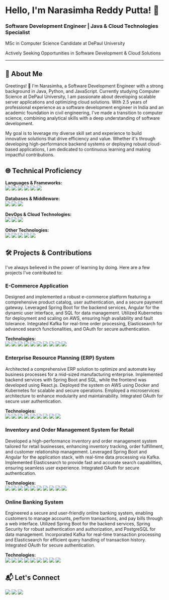<h1>Hello, I'm Narasimha Reddy Putta! 🚀</h1>
<h3>Software Development Engineer | Java & Cloud Technologies Specialist</h3>
<p>MSc in Computer Science Candidate at DePaul University</p>
<p>Actively Seeking Opportunities in Software Development & Cloud Solutions</p>

---

## 🌟 About Me

Greetings! 👋 I'm Narasimha, a Software Development Engineer with a strong background in Java, Python, and JavaScript. Currently studying Computer Science at DePaul University, I am passionate about developing scalable server applications and optimizing cloud solutions. With 2.5 years of professional experience as a software development engineer in India and an academic foundation in civil engineering, I've made a transition to computer science, combining analytical skills with a deep understanding of software development.

My goal is to leverage my diverse skill set and experience to build innovative solutions that drive efficiency and value. Whether it's through developing high-performance backend systems or deploying robust cloud-based applications, I am dedicated to continuous learning and making impactful contributions.

## 🌐 Technical Proficiency

**Languages & Frameworks:**  
![](https://img.shields.io/badge/Java-ED8B00?style=flat-square&logo=java&logoColor=white)
![](https://img.shields.io/badge/JavaScript-F7DF1E?style=flat-square&logo=javascript&logoColor=black)
![](https://img.shields.io/badge/Python-14354C?style=flat-square&logo=python&logoColor=white)
![](https://img.shields.io/badge/Spring_Boot-6DB33F?style=flat-square&logo=springboot&logoColor=white)
![](https://img.shields.io/badge/React-20232a?style=flat-square&logo=react&logoColor=61DAFB)
![](https://img.shields.io/badge/Node.js-43853D?style=flat-square&logo=node.js&logoColor=white)

**Databases & Middleware:**  
![](https://img.shields.io/badge/MongoDB-47A248?style=flat-square&logo=mongodb&logoColor=white)
![](https://img.shields.io/badge/MySQL-00f?style=flat-square&logo=mysql&logoColor=white)
![](https://img.shields.io/badge/PostgreSQL-316192?style=flat-square&logo=postgresql&logoColor=white)

**DevOps & Cloud Technologies:**  
![](https://img.shields.io/badge/AWS-FF9900?style=flat-square&logo=amazonaws&logoColor=white)
![](https://img.shields.io/badge/Docker-2496ED?style=flat-square&logo=docker&logoColor=white)
![](https://img.shields.io/badge/Kubernetes-326CE5?style=flat-square&logo=kubernetes&logoColor=white)

**Other Technologies:**  
![](https://img.shields.io/badge/Apache_Kafka-231F20?style=flat-square&logo=apachekafka&logoColor=white)
![](https://img.shields.io/badge/Elasticsearch-005571?style=flat-square&logo=elasticsearch&logoColor=white)
![](https://img.shields.io/badge/Microservices-0078D7?style=flat-square&logo=microsoft&logoColor=white)
![](https://img.shields.io/badge/Cache-FFD700?style=flat-square&logo=caching&logoColor=white)
![](https://img.shields.io/badge/OAuth-3B3B3B?style=flat-square&logo=oauth&logoColor=white)


## 🛠️ Projects & Contributions

I've always believed in the power of learning by doing. Here are a few projects I've contributed to:

### E-Commerce Application
Designed and implemented a robust e-commerce platform featuring a comprehensive product catalog, user authentication, and a secure payment gateway. Leveraged Spring Boot for the backend services, Angular for the dynamic user interface, and SQL for data management. Utilized Kubernetes for deployment and scaling on AWS, ensuring high availability and fault tolerance. Integrated Kafka for real-time order processing, Elasticsearch for advanced search functionalities, and OAuth for secure authentication.

**Technologies:**  
![](https://img.shields.io/badge/Java-ED8B00?style=flat-square&logo=java&logoColor=white) 
![](https://img.shields.io/badge/Spring_Boot-6DB33F?style=flat-square&logo=springboot&logoColor=white) 
![](https://img.shields.io/badge/Angular-DD0031?style=flat-square&logo=angular&logoColor=white) 
![](https://img.shields.io/badge/SQL-4479A1?style=flat-square&logo=sql&logoColor=white) 
![](https://img.shields.io/badge/Kubernetes-326CE5?style=flat-square&logo=kubernetes&logoColor=white) 
![](https://img.shields.io/badge/AWS-FF9900?style=flat-square&logo=amazonaws&logoColor=white)
![](https://img.shields.io/badge/Apache_Kafka-231F20?style=flat-square&logo=apachekafka&logoColor=white)
![](https://img.shields.io/badge/Elasticsearch-005571?style=flat-square&logo=elasticsearch&logoColor=white)
![](https://img.shields.io/badge/Microservices-0078D7?style=flat-square&logo=microsoft&logoColor=white)
![](https://img.shields.io/badge/OAuth-3B3B3B?style=flat-square&logo=oauth&logoColor=white)

### Enterprise Resource Planning (ERP) System
Architected a comprehensive ERP solution to optimize and automate key business processes for a mid-sized manufacturing enterprise. Implemented backend services with Spring Boot and SQL, while the frontend was developed using React.js. Deployed the system on AWS using Docker and Kubernetes for scalable and secure operations. Employed a microservices architecture to enhance modularity and maintainability. Integrated OAuth for secure user authentication.

**Technologies:**  
![](https://img.shields.io/badge/Java-ED8B00?style=flat-square&logo=java&logoColor=white) 
![](https://img.shields.io/badge/Spring_Boot-6DB33F?style=flat-square&logo=springboot&logoColor=white) 
![](https://img.shields.io/badge/React-20232a?style=flat-square&logo=react&logoColor=61DAFB) 
![](https://img.shields.io/badge/SQL-4479A1?style=flat-square&logo=sql&logoColor=white) 
![](https://img.shields.io/badge/Docker-2496ED?style=flat-square&logo=docker&logoColor=white) 
![](https://img.shields.io/badge/Kubernetes-326CE5?style=flat-square&logo=kubernetes&logoColor=white) 
![](https://img.shields.io/badge/AWS-FF9900?style=flat-square&logo=amazonaws&logoColor=white)
![](https://img.shields.io/badge/Microservices-0078D7?style=flat-square&logo=microsoft&logoColor=white)
![](https://img.shields.io/badge/OAuth-3B3B3B?style=flat-square&logo=oauth&logoColor=white)

### Inventory and Order Management System for Retail
Developed a high-performance inventory and order management system tailored for retail businesses, enhancing inventory tracking, order fulfillment, and customer relationship management. Leveraged Spring Boot and Angular for the application stack, with real-time data processing via Kafka. Implemented Elasticsearch to provide fast and accurate search capabilities, ensuring seamless user experience. Integrated OAuth for secure authentication.

**Technologies:**  
![](https://img.shields.io/badge/Java-ED8B00?style=flat-square&logo=java&logoColor=white) 
![](https://img.shields.io/badge/Spring_Boot-6DB33F?style=flat-square&logo=springboot&logoColor=white) 
![](https://img.shields.io/badge/Angular-DD0031?style=flat-square&logo=angular&logoColor=white) 
![](https://img.shields.io/badge/Spring_Data-6DB33F?style=flat-square&logo=spring&logoColor=white) 
![](https://img.shields.io/badge/MySQL-00f?style=flat-square&logo=mysql&logoColor=white) 
![](https://img.shields.io/badge/Oracle-F80000?style=flat-square&logo=oracle&logoColor=white)
![](https://img.shields.io/badge/Apache_Kafka-231F20?style=flat-square&logo=apachekafka&logoColor=white)
![](https://img.shields.io/badge/Elasticsearch-005571?style=flat-square&logo=elasticsearch&logoColor=white)
![](https://img.shields.io/badge/Microservices-0078D7?style=flat-square&logo=microsoft&logoColor=white)
![](https://img.shields.io/badge/OAuth-3B3B3B?style=flat-square&logo=oauth&logoColor=white)

### Online Banking System
Engineered a secure and user-friendly online banking system, enabling customers to manage accounts, perform transactions, and pay bills through a web interface. Utilized Spring Boot for the backend services, Spring Security for robust authentication and authorization, and PostgreSQL for data management. Incorporated Kafka for real-time transaction processing and Elasticsearch for efficient query handling of transaction history. Integrated OAuth for secure authentication.

**Technologies:**  
![](https://img.shields.io/badge/Java-ED8B00?style=flat-square&logo=java&logoColor=white) 
![](https://img.shields.io/badge/Spring_Boot-6DB33F?style=flat-square&logo=springboot&logoColor=white) 
![](https://img.shields.io/badge/Spring_Data_JPA-6DB33F?style=flat-square&logo=spring&logoColor=white) 
![](https://img.shields.io/badge/Spring_Security-6DB33F?style=flat-square&logo=spring&logoColor=white) 
![](https://img.shields.io/badge/PostgreSQL-316192?style=flat-square&logo=postgresql&logoColor=white)
![](https://img.shields.io/badge/Apache_Kafka-231F20?style=flat-square&logo=apachekafka&logoColor=white)
![](https://img.shields.io/badge/Elasticsearch-005571?style=flat-square&logo=elasticsearch&logoColor=white)
![](https://img.shields.io/badge/Microservices-0078D7?style=flat-square&logo=microsoft&logoColor=white)
![](https://img.shields.io/badge/OAuth-3B3B3B?style=flat-square&logo=oauth&logoColor=white)

## 📬 Let's Connect

[![](https://img.shields.io/badge/LinkedIn-Narasimha%20Reddy%20Putta-blue?style=for-the-badge&logo=linkedin)](https://www.linkedin.com/in/narasimhareddy94/)
[![](https://img.shields.io/badge/GitHub-narasimhareddyputta94-lightgrey?style=for-the-badge&logo=github)](https://github.com/narasimhareddyputta94)
[![](https://img.shields.io/badge/Instagram-Narasimha%20Reddy-orange?style=for-the-badge&logo=instagram)](https://www.instagram.com/full_stack_guy/)
